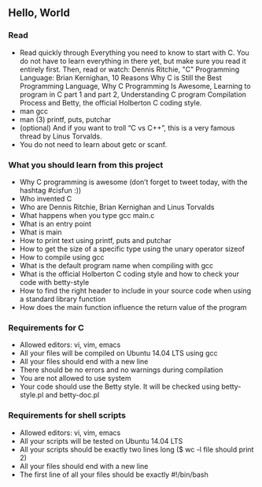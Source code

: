 ## Hello, World

### Read
- Read quickly through Everything you need to know to start with C. You do not have to learn everything in there yet, but make sure you read it entirely first.
Then, read or watch: Dennis Ritchie, "C" Programming Language: Brian Kernighan, 10 Reasons Why C is Still the Best Programming Language, Why C Programming Is Awesome, Learning to program in C part 1 and part 2, Understanding C program Compilation Process and Betty, the official Holberton C coding style.
- man gcc
- man (3) printf, puts, putchar
- (optional) And if you want to troll “C vs C++”, this is a very famous thread by Linus Torvalds.
- You do not need to learn about getc or scanf.

### What you should learn from this project

- Why C programming is awesome (don’t forget to tweet today, with the hashtag #cisfun :))
- Who invented C
- Who are Dennis Ritchie, Brian Kernighan and Linus Torvalds
- What happens when you type gcc main.c
- What is an entry point
- What is main
- How to print text using printf, puts and putchar
- How to get the size of a specific type using the unary operator sizeof
- How to compile using gcc
- What is the default program name when compiling with gcc
- What is the official Holberton C coding style and how to check your code with betty-style
- How to find the right header to include in your source code when using a standard library function
- How does the main function influence the return value of the program

### Requirements for C

- Allowed editors: vi, vim, emacs
- All your files will be compiled on Ubuntu 14.04 LTS using gcc
- All your files should end with a new line
- There should be no errors and no warnings during compilation
- You are not allowed to use system
- Your code should use the Betty style. It will be checked using betty-style.pl and betty-doc.pl

### Requirements for shell scripts

- Allowed editors: vi, vim, emacs
- All your scripts will be tested on Ubuntu 14.04 LTS
- All your scripts should be exactly two lines long ($ wc -l file should print 2)
- All your files should end with a new line
- The first line of all your files should be exactly #!/bin/bash
